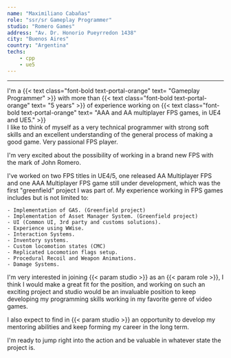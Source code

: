 ```yaml
---
name: "Maximiliano Cabañas"
role: "ssr/sr Gameplay Programmer"
studio: "Romero Games"
address: "Av. Dr. Honorio Pueyrredon 1438"
city: "Buenos Aires"
country: "Argentina"
techs:
    - cpp
    - ue5
---
```


<hr class="my-4">

I'm a {{< text class="font-bold text-portal-orange" text= "Gameplay Programmer" >}} with more than {{< text class="font-bold text-portal-orange" text= "5 years" >}} of experience working on {{< text class="font-bold text-portal-orange" text= "AAA and AA multiplayer FPS games, in UE4 and UE5." >}}  
I like to think of myself as a very technical programmer with strong soft skills and an excellent understanding of the general process of making a good game. Very passional FPS player.

I'm very excited about the possibility of working in a brand new FPS with the mark of John Romero.

I've worked on two FPS titles in UE4/5, one released AA Multiplayer FPS and one AAA Multiplayer FPS game still under development, which was the first "greenfield" project I was part of.
My experience working in FPS games includes but is not limited to:

    - Implementation of GAS. (Greenfield project)
    - Implementation of Asset Manager System. (Greenfield project)
    - UI (Common UI, 3rd party and customs solutions).
    - Experience using WWise.
    - Interaction Systems.
    - Inventory systems.
    - Custom locomotion states (CMC)
    - Replicated Locomotion flags setup.
    - Procedural Recoil and Weapon Animations.
    - Damage Systems.

I'm very interested in joining {{< param studio >}} as an {{< param role >}}, I think I would make a great fit for the position, and working on such an exciting project and studio would be an invaluable position to keep developing my programming skills working in my favorite genre of video games.

I also expect to find in {{< param studio >}} an opportunity to develop my mentoring abilities and keep forming my career in the long term.

I'm ready to jump right into the action and be valuable in whatever state the project is.